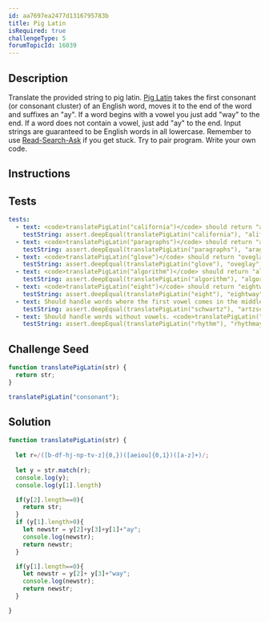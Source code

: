 ```yaml
---
id: aa7697ea2477d1316795783b
title: Pig Latin
isRequired: true
challengeType: 5
forumTopicId: 16039
---
```


## Description
<section id='description'>
Translate the provided string to pig latin.
<a href="http://en.wikipedia.org/wiki/Pig_Latin" target="_blank">Pig Latin</a> takes the first consonant (or consonant cluster) of an English word, moves it to the end of the word and suffixes an "ay".
If a word begins with a vowel you just add "way" to the end.
If a word does not contain a vowel, just add "ay" to the end.
Input strings are guaranteed to be English words in all lowercase.
Remember to use <a href='http://forum.freecodecamp.org/t/how-to-get-help-when-you-are-stuck/19514' target='_blank'>Read-Search-Ask</a> if you get stuck. Try to pair program. Write your own code.
</section>

## Instructions
<section id='instructions'>

</section>

## Tests
<section id='tests'>

```yml
tests:
  - text: <code>translatePigLatin("california")</code> should return "aliforniacay".
    testString: assert.deepEqual(translatePigLatin("california"), "aliforniacay");
  - text: <code>translatePigLatin("paragraphs")</code> should return "aragraphspay".
    testString: assert.deepEqual(translatePigLatin("paragraphs"), "aragraphspay");
  - text: <code>translatePigLatin("glove")</code> should return "oveglay".
    testString: assert.deepEqual(translatePigLatin("glove"), "oveglay");
  - text: <code>translatePigLatin("algorithm")</code> should return "algorithmway".
    testString: assert.deepEqual(translatePigLatin("algorithm"), "algorithmway");
  - text: <code>translatePigLatin("eight")</code> should return "eightway".
    testString: assert.deepEqual(translatePigLatin("eight"), "eightway");
  - text: Should handle words where the first vowel comes in the middle of the word.  <code>translatePigLatin("schwartz")</code> should return "artzschway". 
    testString: assert.deepEqual(translatePigLatin("schwartz"), "artzschway");
  - text: Should handle words without vowels. <code>translatePigLatin("rhythm")</code> should return "rhythmay".
    testString: assert.deepEqual(translatePigLatin("rhythm"), "rhythmay");

```

</section>

## Challenge Seed
<section id='challengeSeed'>

<div id='js-seed'>

```js
function translatePigLatin(str) {
  return str;
}

translatePigLatin("consonant");
```

</div>



</section>

## Solution
<section id='solution'>


```js
function translatePigLatin(str) {
 
  let r=/([b-df-hj-np-tv-z]{0,})([aeiou]{0,1})([a-z]+)/;
 
  let y = str.match(r);
  console.log(y);
  console.log(y[1].length)

  if(y[2].length==0){
    return str;
  }
  if (y[1].length>0){
    let newstr = y[2]+y[3]+y[1]+"ay";
    console.log(newstr);
    return newstr;
  }

  if(y[1].length==0){
    let newstr = y[2]+ y[3]+"way";
    console.log(newstr);
    return newstr; 
  }

}

```

</section>
